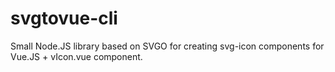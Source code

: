 # svgtovue-cli
Small Node.JS library based on SVGO for creating svg-icon components for Vue.JS + vIcon.vue component.
